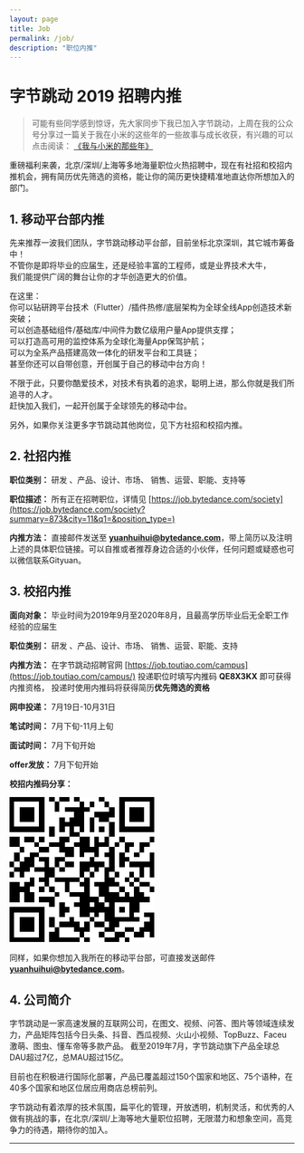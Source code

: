```yaml
---
layout: page
title: Job
permalink: /job/
description: "职位内推"
---
```



# 字节跳动 2019 招聘内推


> 可能有些同学感到惊讶，先大家同步下我已加入字节跳动，上周在我的公众号分享过一篇关于我在小米的这些年的一些故事与成长收获，有兴趣的可以点击阅读：
> [《我与小米的那些年》](https://mp.weixin.qq.com/s/sXDm_1PairmriY8l-knQxw)

重磅福利来袭，北京/深圳/上海等多地海量职位火热招聘中，现在有社招和校招内推机会，拥有简历优先筛选的资格，能让你的简历更快捷精准地直达你所想加入的部门。

## 1. 移动平台部内推

先来推荐一波我们团队，字节跳动移动平台部，目前坐标北京深圳，其它城市筹备中！    
不管你是即将毕业的应届生，还是经验丰富的工程师，或是业界技术大牛，    
我们能提供广阔的舞台让你的才华创造更大的价值。    

在这里：   
你可以钻研跨平台技术（Flutter）/插件热修/底层架构为全球全线App创造技术新突破；  
可以创造基础组件/基础库/中间件为数亿级用户量App提供支撑；   
可以打造高可用的监控体系为全球化海量App保驾护航；   
可以为全系产品搭建高效一体化的研发平台和工具链；   
甚至你还可以自带创意，开创属于自己的移动中台方向！   

不限于此，只要你酷爱技术，对技术有执着的追求，聪明上进，那么你就是我们所追寻的人才。  
赶快加入我们，一起开创属于全球领先的移动中台。   

另外，如果你关注更多字节跳动其他岗位，见下方社招和校招内推。    

## 2. 社招内推

**职位类别：**
研发 、产品、设计、市场、 销售、运营、职能、支持等

**职位描述：**
所有正在招聘职位，详情见 [https://job.bytedance.com/society](https://job.bytedance.com/society?summary=873&city=11&q1=&position_type=)

**内推方法：**
直接邮件发送至 **yuanhuihui@bytedance.com**，带上简历以及注明上述的具体职位链接。可以自推或者推荐身边合适的小伙伴，任何问题或疑惑也可以微信联系Gityuan。

## 3. 校招内推

**面向对象：**
毕业时间为2019年9月至2020年8月，且最高学历毕业后无全职工作经验的应届生

**职位类别：**
研发 、产品、设计、市场、 销售、运营、职能、支持

**内推方法：**
在字节跳动招聘官网 [https://job.toutiao.com/campus](https://job.toutiao.com/campus/) 投递职位时填写内推码 **QE8X3KX** 即可获得内推资格，
投递时使用内推码将获得简历**优先筛选的资格**

**网申投递：**
7月19日-10月31日

**笔试时间：**
7月下旬-11月上旬

**面试时间：**
7月下旬开始

**offer发放：**
7月下旬开始

**校招内推码分享：**

![bytedance_neitui](/img/job/bytedance_neitui.png)

同样，如果你想加入我所在的移动平台部，可直接发送邮件**yuanhuihui@bytedance.com**。

## 4. 公司简介

字节跳动是一家高速发展的互联网公司，在图文、视频、问答、图片等领域连续发力，产品矩阵包括今日头条、抖音、西瓜视频、火山小视频、TopBuzz、Faceu激萌、图虫、懂车帝等多款产品。 截至2019年7月，字节跳动旗下产品全球总DAU超过7亿，总MAU超过15亿。

目前也在积极进行国际化部署，产品已覆盖超过150个国家和地区、75个语种，在40多个国家和地区位居应用商店总榜前列。

字节跳动有着浓厚的技术氛围，扁平化的管理，开放透明，机制灵活，和优秀的人做有挑战的事，在北京/深圳/上海等地大量职位招聘，无限潜力和想象空间，高竞争力的待遇，期待你的加入。

---
